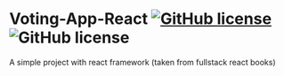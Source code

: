 # Voting-App-React [![GitHub license](https://img.shields.io/badge/license-MIT-blue.svg)](https://github.com/Miladxsar23/Voting-App-React/blob/master/LICENSE) ![GitHub license](https://img.shields.io/static/v1?label=React&message=17.0.2&color=blue)
A simple project with react framework (taken from fullstack react books)
